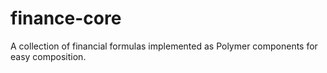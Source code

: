 # finance-core
A collection of financial formulas implemented as Polymer components for easy composition. 
